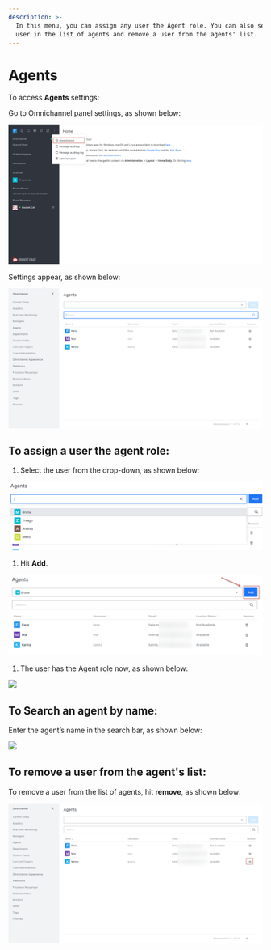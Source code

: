 ```yaml
---
description: >-
  In this menu, you can assign any user the Agent role. You can also search a
  user in the list of agents and remove a user from the agents' list.
---
```


# Agents

To access **Agents** settings:

Go to Omnichannel panel settings, as shown below:

![](<../../.gitbook/assets/0 (8) (5) (5) (5) (5) (5) (4) (4) (1) (1) (1) (16).png>)

Settings appear, as shown below:

![](<../../.gitbook/assets/1 (5).png>)

## **To assign a user the agent role:**

1. Select the user from the drop-down, as shown below:

![](<../../.gitbook/assets/2 (5).png>)

1. Hit **Add**.

![](<../../.gitbook/assets/3 (5).png>)

1. The user has the Agent role now, as shown below:

![](<../../.gitbook/assets/4 (5).png>)

## **To Search an agent by name:**

Enter the agent’s name in the search bar, as shown below:

![](<../../.gitbook/assets/5 (5).png>)

## **To remove a user from the agent's list:**

To remove a user from the list of agents, hit **remove**, as shown below:

![](<../../.gitbook/assets/6 (4).png>)
